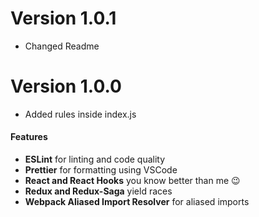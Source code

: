 # Version 1.0.1

-   Changed Readme

# Version 1.0.0

-   Added rules inside index.js

#### Features

-   **ESLint** for linting and code quality
-   **Prettier** for formatting using VSCode
-   **React and React Hooks** you know better than me 😉
-   **Redux and Redux-Saga** yield races
-   **Webpack Aliased Import Resolver** for aliased imports
